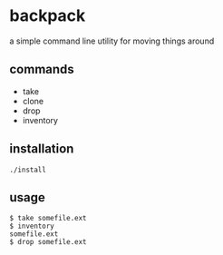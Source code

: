 # backpack

a simple command line utility for moving things around

## commands
- take
- clone
- drop
- inventory

## installation

    ./install
    
## usage

    $ take somefile.ext
    $ inventory
    somefile.ext
    $ drop somefile.ext
